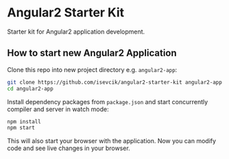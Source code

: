 # Angular2 Starter Kit

Starter kit for Angular2 application development.

## How to start new Angular2 Application
Clone this repo into new project directory e.g. `angular2-app`:
```bash
git clone https://github.com/isevcik/angular2-starter-kit angular2-app
cd angular2-app
```

Install dependency packages from `package.json` and start concurrently compiler and server in watch mode:
```bash
npm install
npm start
```
This will also start your browser with the application.
Now you can modify code and see live changes in your browser. 